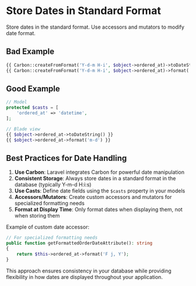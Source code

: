 # Store Dates in Standard Format

Store dates in the standard format. Use accessors and mutators to modify date format.

## Bad Example

```php
{{ Carbon::createFromFormat('Y-d-m H-i', $object->ordered_at)->toDateString() }}
{{ Carbon::createFromFormat('Y-d-m H-i', $object->ordered_at)->format('m-d') }}
```

## Good Example

```php
// Model
protected $casts = [
    'ordered_at' => 'datetime',
];

// Blade view
{{ $object->ordered_at->toDateString() }}
{{ $object->ordered_at->format('m-d') }}
```

## Best Practices for Date Handling

1. **Use Carbon**: Laravel integrates Carbon for powerful date manipulation
2. **Consistent Storage**: Always store dates in a standard format in the database (typically Y-m-d H:i:s)
3. **Use Casts**: Define date fields using the `$casts` property in your models
4. **Accessors/Mutators**: Create custom accessors and mutators for specialized formatting needs
5. **Format at Display Time**: Only format dates when displaying them, not when storing them

Example of custom date accessor:

```php
// For specialized formatting needs
public function getFormattedOrderDateAttribute(): string
{
    return $this->ordered_at->format('F j, Y');
}
```

This approach ensures consistency in your database while providing flexibility in how dates are displayed throughout your application.
